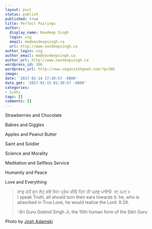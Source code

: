 ```yaml
---
layout: post
status: publish
published: true
title: Perfect Pairings
author:
  display_name: Navdeep Singh
  login: vsg
  email: me@navdeepsingh.ca
  url: http://www.navdeepsingh.ca
author_login: vsg
author_email: me@navdeepsingh.ca
author_url: http://www.navdeepsingh.ca
wordpress_id: 386
wordpress_url: http://www.vegansikhgeek.com/?p=386
image: 
date: '2017-01-14 17:30:57 -0800'
date_gmt: '2017-01-15 01:30:57 -0800'
categories:
- Sikhi
tags: []
comments: []
---
```

<p>Strawberries and Chocolate</p>
<p>Babies and Giggles</p>
<p>Apples and Peanut Butter</p>
<p>Saint and Soldier</p>
<p>Science and Morality</p>
<p>Meditation and Selfless Service</p>
<p>Humanity and Peace</p>
<p>Love and Everything</p>
<blockquote><p>ਸਾਚੁ ਕਹੋਂ ਸੁਨ ਲੇਹੁ ਸਭੈ ਜਿਨ ਪ੍ਰੇਮ ਕੀਓ ਤਿਨ ਹੀ ਪ੍ਰਭੁ ਪਾਇਓ ॥੯॥੨੯॥<br />
I speak Truth, all should turn their ears towards it: he, who is absorbed in True Love, he would realize the Lord. 9.29.</p>
<p>-Sri Guru Gobind Singh Ji, the 10th human form of the Sikh Guru</p></blockquote>
<p>Photo by <a href="https://unsplash.com/@josh23" target="_blank">Josh Adamski</a></p>
